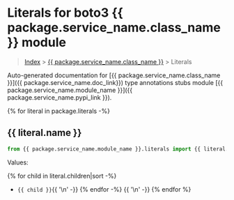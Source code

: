 # Literals for boto3 {{ package.service_name.class_name }} module

> [Index](../index.md) > [{{ package.service_name.class_name }}](./index.md) > Literals

Auto-generated documentation for [{{ package.service_name.class_name }}]({{ package.service_name.doc_link}})
type annotations stubs module [{{ package.service_name.module_name }}]({{ package.service_name.pypi_link }}).

{% for literal in package.literals -%}
## {{ literal.name }}

```python
from {{ package.service_name.module_name }}.literals import {{ literal.name }}
```

Values:

{% for child in literal.children|sort -%}
- `{{ child }}`{{ '\n' -}}
{% endfor -%}
{{ '\n' -}}
{% endfor %}